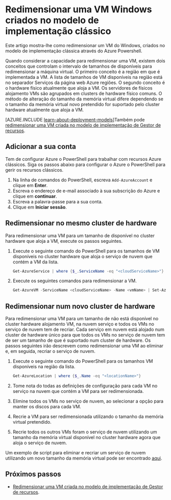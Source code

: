 <properties
    pageTitle="Redimensionar uma VM clássica do Windows | Microsoft Azure"
    description="Redimensione uma máquina de virtual Windows criada no modelo clássico de implementação, através do Azure Powershell."
    services="virtual-machines-windows"
    documentationCenter=""
    authors="Drewm3"
    manager="timlt"
    editor=""
    tags="azure-service-management"/>

<tags
    ms.service="virtual-machines-windows"
    ms.workload="na"
    ms.tgt_pltfrm="vm-windows"
    ms.devlang="na"
    ms.topic="article"
    ms.date="10/19/2016"
    ms.author="drewm"/>


# <a name="resize-a-windows-vm-created-in-the-classic-deployment-model"></a>Redimensionar uma VM Windows criados no modelo de implementação clássico

Este artigo mostra-lhe como redimensionar um VM do Windows, criados no modelo de implementação clássica através do Azure Powershell.

Quando considerar a capacidade para redimensionar uma VM, existem dois conceitos que controlam o intervalo de tamanhos de disponíveis para redimensionar a máquina virtual. O primeiro conceito é a região em que é implementada a VM. A lista de tamanhos de VM disponíveis na região está no separador Serviços da página web Azure regiões. O segundo conceito é o hardware físico atualmente que aloja a VM. Os servidores de físicos alojamento VMs são agrupados em clusters de hardware físico comuns. O método de alteração do tamanho da memória virtual difere dependendo se o tamanho da memória virtual novo pretendido for suportado pelo cluster hardware atualmente que aloja a VM.

[AZURE.INCLUDE [learn-about-deployment-models](../../includes/learn-about-deployment-models-classic-include.md)]Também pode [redimensionar uma VM criada no modelo de implementação de Gestor de recursos](virtual-machines-windows-resize-vm.md).


## <a name="add-your-account"></a>Adicionar a sua conta

Tem de configurar Azure o PowerShell para trabalhar com recursos Azure clássicos. Siga os passos abaixo para configurar o Azure o PowerShell para gerir os recursos clássicos.

1. Na linha de comandos do PowerShell, escreva `Add-AzureAccount` e clique em **Enter**. 
2. Escreva o endereço de e-mail associado à sua subscrição do Azure e clique em **continuar**. 
3. Escreva a palavra-passe para a sua conta. 
4. Clique em **Iniciar sessão**. 


## <a name="resize-in-the-same-hardware-cluster"></a>Redimensionar no mesmo cluster de hardware

Para redimensionar uma VM para um tamanho de disponível no cluster hardware que aloja a VM, execute os passos seguintes.

1. Execute o seguinte comando do PowerShell para os tamanhos de VM disponíveis no cluster hardware que aloja o serviço de nuvem que contém a VM da lista.

    ```powershell
    Get-AzureService | where {$_.ServiceName -eq "<cloudServiceName>"}
    ```

2. Execute os seguintes comandos para redimensionar a VM.

    ```powershell
    Get-AzureVM -ServiceName <cloudServiceName> -Name <vmName> | Set-AzureVMSize -InstanceSize <newVMSize> | Update-AzureVM
    ```

## <a name="resize-on-a-new-hardware-cluster"></a>Redimensionar num novo cluster de hardware

Para redimensionar uma VM para um tamanho de não está disponível no cluster hardware alojamento VM, na nuvem serviço e todos os VMs no serviço de nuvem tem de recriar. Cada serviço em nuvem está alojado num cluster de hardware único para que todos os VMs no serviço de nuvem tem de ser um tamanho de que é suportado num cluster de hardware. Os passos seguintes irão descrevem como redimensionar uma VM ao eliminar e, em seguida, recriar o serviço de nuvem.

1. Execute o seguinte comando do PowerShell para os tamanhos VM disponíveis na região da lista. 

    ```powershell
    Get-AzureLocation | where {$_.Name -eq "<locationName>"}
    ```

2. Tome nota do todas as definições de configuração para cada VM no serviço na nuvem que contém a VM para ser redimensionada. 
3. Elimine todos os VMs no serviço de nuvem, ao selecionar a opção para manter os discos para cada VM.
4. Recrie a VM para ser redimensionada utilizando o tamanho da memória virtual pretendido.
5. Recrie todos os outros VMs foram o serviço de nuvem utilizando um tamanho da memória virtual disponível no cluster hardware agora que aloja o serviço de nuvem.

Um exemplo de script para eliminar e recriar um serviço de nuvem utilizando um novo tamanho da memória virtual pode ser encontrado [aqui](https://github.com/Azure/azure-vm-scripts). 


## <a name="next-steps"></a>Próximos passos

- [Redimensionar uma VM criada no modelo de implementação de Gestor de recursos](virtual-machines-windows-resize-vm.md).